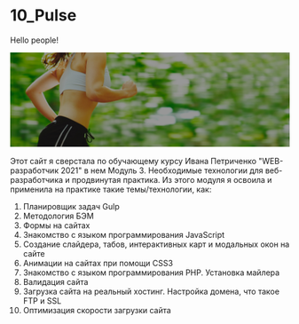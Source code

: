 # 10_Pulse

Hello people!

![Pulse](https://github.com/Sati-prog/10_Pulse/blob/main/src/img/bg/1_bg_run.jpg)

Этот сайт я сверстала по обучающему курсу Ивана Петриченко "WEB-разработчик 2021" в нем Модуль 3.
Необходимые технологии для веб-разработчика и продвинутая практика. Из этого модуля я освоила и применила на практике такие темы/технологии, как:

1) Планировщик задач Gulp
2) Методология БЭМ
3) Формы на сайтах
5) Знакомство с языком программирования JavaScript
6) Создание слайдера, табов, интерактивных карт и модальных окон на сайте
7) Анимации на сайтах при помощи CSS3
8) Знакомство с языком программирования PHP. Установка майлера
9) Валидация сайта
10) Загрузка сайта на реальный хостинг. Настройка домена, что такое FTP и SSL
11) Оптимизация скорости загрузки сайта
